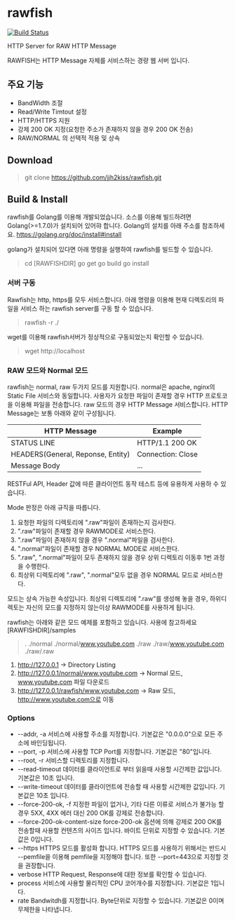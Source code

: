 # rawfish
[![Build Status](https://travis-ci.org/jjh2kiss/rawfish.png?branch=master)](https://travis-ci.org/jjh2kiss/rawfish)  

HTTP Server for RAW HTTP Message

RAWFISH는 HTTP Message 자체를 서비스하는 경량 웹 서버 입니다.

## 주요 기능
* BandWidth 조절
* Read/Write Timtout 설정
* HTTP/HTTPS 지원 
* 강제 200 OK 지정(요청한 주소가 존재하지 않을 경우 200 OK 전송)
* RAW/NORMAL 의 선택적 적용 및 상속 

## Download
> git clone https://github.com/jjh2kiss/rawfish.git

## Build & Install
rawfish를 Golang를 이용해 개발되었습니다. 소스를 이용해 빌드하려면 Golang(>=1.7.0)가 설치되어 있어햐 합니다.
Golang의 설치를 아래 주소를 참조하세요.
https://golang.org/doc/install#install

golang가 설치되어 있다면 아래 명령을 실행하여 rawfish를 빌드할 수 있습니다.
> cd [RAWFISHDIR]
> go get
> go build
> go install

### 서버 구동
Rawfish는 http, https를 모두 서비스합니다.
아래 명령을 이용해 현재 디렉토리의 파일을 서비스 하는 rawfish server를 구동 할 수 있습니다.
> rawfish -r ./

wget를 이용해 rawfish서버가 정상적으로 구동되었는지 확인할 수 있습니다.
> wget http://localhost

### RAW 모드와 Normal 모드
rawfish는 normal, raw 두가지 모드를 지원합니다.
normal은 apache, nginx의 Static File 서비스와 동일합니다. 사용자가 요청한 파일이 존재할 경우 HTTP 프로토코을 이용해 파일을 전송합니다.
raw 모드의 경우 HTTP Message 서비스합니다. HTTP Message는 보통 아래와 같이 구성됩니다.

HTTP Message | Example
------------ | ------
STATUS LINE  | HTTP/1.1 200 OK
HEADERS(General, Reponse, Entity) | Connection: Close
Message Body | <HTML>...<HTML>

RESTFul API, Header 값에 따른  클라이언트 동작 테스트 등에 유용하게 사용하 수 있습니다.

Mode 판정은 아래 규직을 따릅니다.
1. 요청한 파일의 디렉토리에 ".raw"파일이 존재하는지 검사한다.
2. ".raw"파일이 존재할 경우 RAWMODE로 서비스한다.
3. ".raw"파일이 존재하지 않을 경우 ".normal"파일을 검사한다.
4. ".normal"파일이 존재할 경우 NORMAL MODE로 서비스한다.
5. ".raw", ".normal"파일이 모두 존재하지 않을 경우 상위 디렉토리 이동후 1번 과정을 수행한다.
6. 최상위 디렉토리에 ".raw", ".normal"모두 없을 경우 NORMAL 모드로 서비스한다.

모드는 상속 가능한 속성입니다.
최상위 디렉토리에 ".raw"를 생성해 놓을 경우, 하위디렉토는 자신의 모드를 지정하지 않는이상 RAWMODE를 사용하게 됩니다.

rawfish는 아래와 같은 모드 예제를 포함하고 있습니다. 사용에 참고하세요
[RAWFISHDIR]/samples
> .
> ./normal
> ./normal/www.youtube.com
> ./raw
> ./raw/www.youtube.com
> ./raw/.raw

1. http://127.0.0.1 -> Directory Listing
2. http://127.0.0.1/normal/www.youtube.com -> Normal 모드, www.youtube.com 파일 다운로드
3. http://127.0.0.1/rawfish/www.youtube.com -> Raw 모드, http://www.youtube.com으로 이동 

### Options
* --addr, -a
서비스에 사용할 주소를 지정합니다. 기본값은 "0.0.0.0"으로 모든 주소에 바인딩됩니다.
* --port, -p
서비스에 사용할 TCP Port를 지정합니다. 기본값은 "80"입니다.
* --root, -r
서비스할 디렉토리를 지정합니다.
* --read-timeout
데이터를 클라이언트로 부터 읽을때 사용할 시간제한 값입니다. 기본값은 10초 입니다.
* --write-timeout
데이터를 클라이언트에 전송할 때 사용할 시간제한 값입니다. 기본값은 10초 입니다.
* --force-200-ok, -f
지정한 파일이 없거나, 기타 다른 이류로 서비스가 불가능 할 경우 5XX, 4XX 에러 대신 200 OK를 강제로 전송합니다.
* --force-200-ok-content-size
force-200-ok 옵션에 의해 강제로 200 OK를 전송할때 사용할 컨텐츠의 사이즈 입니다.
바이트 단위로 지정할 수 있습니다. 기본값은 0입니다. 
* --https
HTTPS 모드를 활성화 합니다. HTTPS 모드를 사용하기 위해서는 반드시 --pemfile을 이용해 pemfile을 지정해야 합니다. 또한 --port=443으로 지정할 것을 권장합니다.
* verbose
HTTP Request, Response에 대한 정보를 확인할 수 있습니다.
* process
서비스에 사용할 물리적인 CPU 코어개수를 지정합니다. 기본값은 1입니다.
* rate
Bandwitdh를 지정합니다. Byte단위로 지정할 수 있습니다. 기본값은 0이며 무제한을 나타냅니다.


